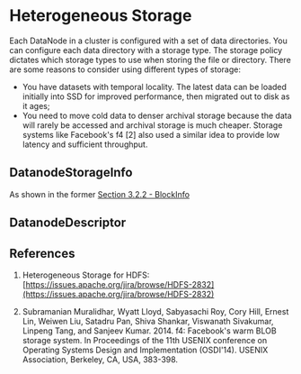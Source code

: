 # Heterogeneous Storage

Each DataNode in a cluster is configured with a set of data directories. You can configure each data directory with a storage type.
The storage policy dictates which storage types to use when storing the file or directory. There are some reasons to consider using different types of storage: 

- You have datasets with temporal locality. The latest data can be loaded initially into SSD for improved performance, then migrated out to disk as it ages;
- You need to move cold data to denser archival storage because the data will rarely be accessed and archival storage is much cheaper. Storage systems like Facebook's f4 [2] also used a similar idea to provide low latency and sufficient throughput.

## DatanodeStorageInfo

As shown in the former [Section 3.2.2 - BlockInfo](https://dsl-umd.github.io/docs/metadata/datablock/blockinfo.html#blockinfo)

## DatanodeDescriptor



## References

1. Heterogeneous Storage for HDFS: [https://issues.apache.org/jira/browse/HDFS-2832](https://issues.apache.org/jira/browse/HDFS-2832)

2. Subramanian Muralidhar, Wyatt Lloyd, Sabyasachi Roy, Cory Hill, Ernest Lin, Weiwen Liu, Satadru Pan, Shiva Shankar, Viswanath Sivakumar, Linpeng Tang, and Sanjeev Kumar. 2014. f4: Facebook's warm BLOB storage system. In Proceedings of the 11th USENIX conference on Operating Systems Design and Implementation (OSDI'14). USENIX Association, Berkeley, CA, USA, 383-398.